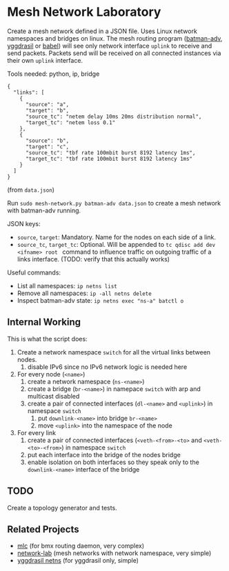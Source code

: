 # Mesh Network Laboratory

Create a mesh network defined in a JSON file. Uses Linux network namespaces and bridges on linux.
The mesh routing program ([batman-adv](https://www.open-mesh.org/projects/open-mesh/wiki), [yggdrasil](https://github.com/yggdrasil-network) or [babel](https://www.irif.fr/~jch/software/babel/)) will see only network interface `uplink` to receive and send packets.
Packets send will be received on all connected instances via their own `uplink` interface.

Tools needed: python, ip, bridge

```
{
  "links": [
    {
      "source": "a",
      "target": "b",
      "source_tc": "netem delay 10ms 20ms distribution normal",
      "target_tc": "netem loss 0.1"
    },
    {
      "source": "b",
      "target": "c",
      "source_tc": "tbf rate 100mbit burst 8192 latency 1ms",
      "target_tc": "tbf rate 100mbit burst 8192 latency 1ms"
    }
  ]
}
```
(from `data.json`)

Run `sudo mesh-network.py batman-adv data.json` to create a mesh network with batman-adv running.

JSON keys:
- `source`, `target`: Mandatory. Name for the nodes on each side of a link.
- `source_tc`, `target_tc`: Optional. Will be appended to `tc qdisc add dev <ifname> root ` command to influence traffic on outgoing traffic of a links interface. (TODO: verify that this actually works)

Useful commands:

- List all namespaces: `ip netns list`
- Remove all namespaces: `ip -all netns delete`
- Inspect batman-adv state: `ip netns exec "ns-a" batctl o`

## Internal Working

This is what the script does:

1. Create a network namespace `switch` for all the virtual links between nodes.
    1. disable IPv6 since no IPv6 network logic is needed here
2. For every node (`<name>`)
    1. create a network namespace (`ns-<name>`)
    2. create a bridge (`br-<name>`) in namepace `switch` with arp and multicast disabled
    3. create a pair of connected interfaces (`dl-<name>` and `<uplink>`) in namespace `switch`
        1. put `downlink-<name>` into bridge `br-<name>`
        2. move `<uplink>` into the namespace of the node
3. For every link
    1. create a pair of connected interfaces (`<veth-<from>-<to>` and `<veth-<to>-<from>`) in namespace `switch`
    2. put each interface into the bridge of the nodes bridge
    3. enable isolation on both interfaces so they speak only to the `downlink-<name>` interface of the bridge

## TODO

Create a topology generator and tests.

## Related Projects

- [mlc](https://github.com/axn/mlc) (for bmx routing daemon, very complex)
- [network-lab](https://github.com/sudomesh/network-lab) (mesh networks with network namespace, very simple)
- [yggdrasil netns](https://github.com/yggdrasil-network/yggdrasil-go/blob/master/misc/run-schannel-netns) (for yggdrasil only, simple)

